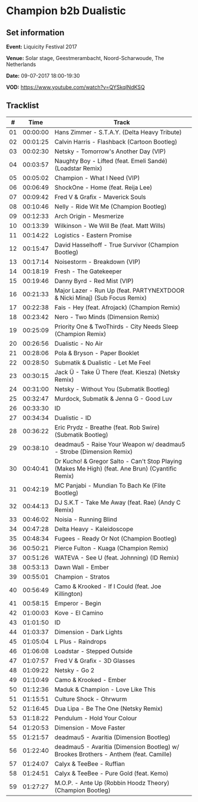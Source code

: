 # Champion b2b Dualistic
## Set information
**Event:** Liquicity Festival 2017

**Venue:** Solar stage, Geestmerambacht, Noord-Scharwoude, The Netherlands

**Date:** 09-07-2017 18:00-19:30

**VOD:** https://www.youtube.com/watch?v=QYSkqINdKSQ

## Tracklist
| \#  | Time     | Track |
| --- | -------- | ----- |
| 01  | 00:00:00 | Hans Zimmer - S.T.A.Y. (Delta Heavy Tribute) |
| 02  | 00:01:25 | Calvin Harris - Flashback (Cartoon Bootleg) |
| 03  | 00:02:30 | Netsky - Tomorrow's Another Day (VIP) |
| 04  | 00:03:57 | Naughty Boy - Lifted (feat. Emeli Sandé) (Loadstar Remix) |
| 05  | 00:05:02 | Champion - What I Need (VIP) |
| 06  | 00:06:49 | ShockOne - Home (feat. Reija Lee) |
| 07  | 00:09:42 | Fred V & Grafix - Maverick Souls |
| 08  | 00:10:46 | Nelly - Ride Wit Me (Champion Bootleg) |
| 09  | 00:12:33 | Arch Origin - Mesmerize |
| 10  | 00:13:39 | Wilkinson - We Will Be (feat. Matt Wills) |
| 11  | 00:14:22 | Logistics - Eastern Promise |
| 12  | 00:15:47 | David Hasselhoff - True Survivor (Champion Bootleg) |
| 13  | 00:17:14 | Noisestorm - Breakdown (VIP) |
| 14  | 00:18:19 | Fresh - The Gatekeeper |
| 15  | 00:19:46 | Danny Byrd - Red Mist (VIP) |
| 16  | 00:21:33 | Major Lazer - Run Up (feat. PARTYNEXTDOOR & Nicki Minaj) (Sub Focus Remix) |
| 17  | 00:22:38 | Fais - Hey (feat. Afrojack) (Champion Remix) |
| 18  | 00:23:42 | Nero - Two Minds (Dimension Remix) |
| 19  | 00:25:09 | Priority One & TwoThirds - City Needs Sleep (Champion Remix) |
| 20  | 00:26:56 | Dualistic - No Air |
| 21  | 00:28:06 | Pola & Bryson - Paper Booklet |
| 22  | 00:28:50 | Submatik & Dualistic - Let Me Feel |
| 23  | 00:30:15 | Jack Ü - Take Ü There (feat. Kiesza) (Netsky Remix) |
| 24  | 00:31:00 | Netsky - Without You (Submatik Bootleg) |
| 25  | 00:32:47 | Murdock, Submatik & Jenna G - Good Luv |
| 26  | 00:33:30 | ID |
| 27  | 00:34:34 | Dualistic - ID |
| 28  | 00:36:22 | Eric Prydz - Breathe (feat. Rob Swire) (Submatik Bootleg) |
| 29  | 00:38:10 | deadmau5 - Raise Your Weapon w/ deadmau5 - Strobe (Dimension Remix) |
| 30  | 00:40:41 | Dr Kucho! & Gregor Salto - Can't Stop Playing (Makes Me High) (feat. Ane Brun) (Cyantific Remix) |
| 31  | 00:42:19 | MC Panjabi - Mundian To Bach Ke (Flite Bootleg) |
| 32  | 00:44:13 | DJ S.K.T - Take Me Away (feat. Rae) (Andy C Remix) |
| 33  | 00:46:02 | Noisia - Running Blind |
| 34  | 00:47:28 | Delta Heavy - Kaleidoscope |
| 35  | 00:48:34 | Fugees - Ready Or Not (Champion Bootleg) |
| 36  | 00:50:21 | Pierce Fulton - Kuaga (Champion Remix) |
| 37  | 00:51:26 | WATEVA - See U (feat. Johnning) (ID Remix) |
| 38  | 00:53:13 | Dawn Wall - Ember |
| 39  | 00:55:01 | Champion - Stratos |
| 40  | 00:56:49 | Camo & Krooked - If I Could (feat. Joe Killington) |
| 41  | 00:58:15 | Emperor - Begin |
| 42  | 01:00:03 | Kove - El Camino |
| 43  | 01:01:50 | ID |
| 44  | 01:03:37 | Dimension - Dark Lights |
| 45  | 01:05:04 | L Plus - Raindrops |
| 46  | 01:06:08 | Loadstar - Stepped Outside |
| 47  | 01:07:57 | Fred V & Grafix - 3D Glasses |
| 48  | 01:09:22 | Netsky - Go 2 |
| 49  | 01:10:49 | Camo & Krooked - Ember |
| 50  | 01:12:36 | Maduk & Champion - Love Like This |
| 51  | 01:15:51 | Culture Shock - Ohrwurm |
| 52  | 01:16:45 | Dua Lipa - Be The One (Netsky Remix) |
| 53  | 01:18:22 | Pendulum - Hold Your Colour |
| 54  | 01:20:53 | Dimension - Move Faster |
| 55  | 01:21:57 | deadmau5 - Avaritia (Dimension Bootleg) |
| 56  | 01:22:40 | deadmau5 - Avaritia (Dimension Bootleg) w/ Brookes Brothers - Anthem (feat. Camille) |
| 57  | 01:24:07 | Calyx & TeeBee - Ruffian |
| 58  | 01:24:51 | Calyx & TeeBee - Pure Gold (feat. Kemo) |
| 59  | 01:27:27 | M.O.P. - Ante Up (Robbin Hoodz Theory) (Champion Bootleg) |